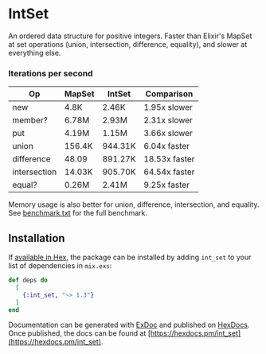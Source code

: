 # IntSet

An ordered data structure for positive integers.
Faster than Elixir's MapSet at set operations (union, intersection, difference, equality),
and slower at everything else.

### Iterations per second

| Op           | MapSet | IntSet  | Comparison    |
|--------------|--------|---------|---------------|
| new          | 4.8K   | 2.46K   | 1.95x slower  |
| member?      | 6.78M  | 2.93M   | 2.31x slower  |
| put          | 4.19M  | 1.15M   | 3.66x slower  |
| union        | 156.4K | 944.31K | 6.04x faster  |
| difference   | 48.09  | 891.27K | 18.53x faster |
| intersection | 14.03K | 905.70K | 64.54x faster |
| equal?       | 0.26M  | 2.41M   | 9.25x faster  |

Memory usage is also better for union, difference, intersection, and equality.
See [benchmark.txt](benchmark.txt) for the full benchmark.

## Installation

If [available in Hex](https://hex.pm/docs/publish), the package can be installed
by adding `int_set` to your list of dependencies in `mix.exs`:

```elixir
def deps do
  [
    {:int_set, "~> 1.3"}
  ]
end
```

Documentation can be generated with [ExDoc](https://github.com/elixir-lang/ex_doc)
and published on [HexDocs](https://hexdocs.pm). Once published, the docs can
be found at [https://hexdocs.pm/int_set](https://hexdocs.pm/int_set).
